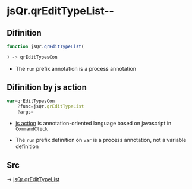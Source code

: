 # jsQr.qrEditTypeList--

## Difinition

```js.js
function jsQr.qrEditTypeList(

) -> qrEditTypesCon
```

- The `run` prefix annotation is a process annotation


## Difinition by js action

```js.js
var=qrEditTypesCon
	?func=jsQr.qrEditTypeList
	?args=

```

- [js action](#) is annotation-oriented language based on javascript in `CommandClick`

- The `run` prefix definition on `var` is a process annotation, not a variable definition

## Src

-> [jsQr.qrEditTypeList](https://github.com/puutaro/CommandClick/blob/master/app/src/main/java/com/puutaro/commandclick/fragment_lib/terminal_fragment/js_interface/qr/JsQr.kt#L59)


